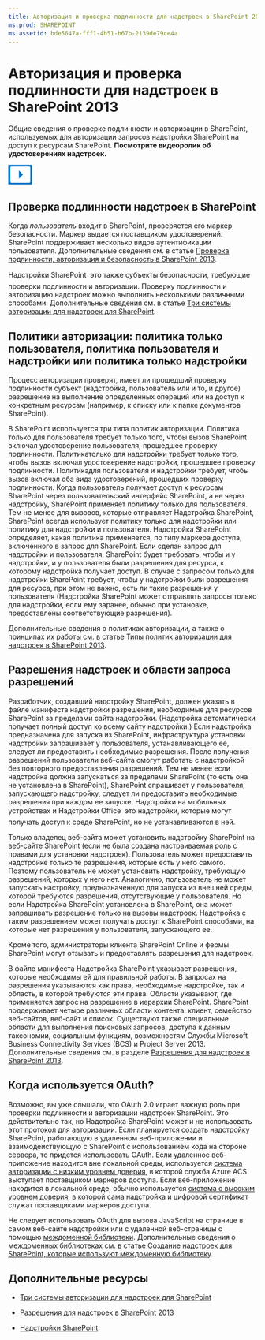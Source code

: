 ```yaml
---
title: Авторизация и проверка подлинности для надстроек в SharePoint 2013
ms.prod: SHAREPOINT
ms.assetid: bde5647a-fff1-4b51-b67b-2139de79ce4a
---
```



# Авторизация и проверка подлинности для надстроек в SharePoint 2013
Общие сведения о проверке подлинности и авторизации в SharePoint, используемых для авторизации запросов надстройки SharePoint на доступ к ресурсам SharePoint.
**Посмотрите видеоролик об удостоверениях надстроек.**








![Видео](images/mod_icon_video.png)












## Проверка подлинности надстроек в SharePoint
<a name="AuthN"> </a>

Когда  *пользователь*  входит в SharePoint, проверяется его маркер безопасности. Маркер выдается поставщиком удостоверений. SharePoint поддерживает несколько видов аутентификации пользователя. Дополнительные сведения см. в статье [Проверка подлинности, авторизация и безопасность в SharePoint 2013](http://msdn.microsoft.com/library/8734790c-eb75-4d78-9604-7cc23b33b693%28Office.15%29.aspx).



Надстройки SharePoint  это также субъекты безопасности, требующие проверки подлинности и авторизации. Проверку подлинности и авторизацию надстроек можно выполнить несколькими различными способами. Дополнительные сведения см. в статье  [Три системы авторизации для надстроек для SharePoint](three-authorization-systems-for-sharepoint-add-ins.md). 




## Политики авторизации: политика только пользователя, политика пользователя и надстройки или политика только надстройки
<a name="AuthZ"> </a>

Процесс авторизации проверят, имеет ли прошедший проверку подлинности субъект (надстройка, пользователь или и то, и другое) разрешение на выполнение определенных операций или на доступ к конкретным ресурсам (например, к списку или к папке документов SharePoint).



В SharePoint используется три типа политик авторизации. Политика только для пользователя требует только того, чтобы вызов SharePoint включал удостоверение пользователя, прошедшее проверку подлинности. Политикатолько для надстройки требует только того, чтобы вызов включал удостоверение надстройки, прошедшее проверку подлинности. Политикадля пользователя и надстройки требует, чтобы вызов включал оба вида удостоверений, прошедших проверку подлинности. Когда пользователь получает доступ к ресурсам SharePoint через пользовательский интерфейс SharePoint, а не через надстройку, SharePoint применяет политику только для пользователя. Тем не менее для вызовов, которые отправляет Надстройка SharePoint, SharePoint всегда использует политику только для надстройки или политику для надстройки и пользователя. Надстройка SharePoint определяет, какая политика применяется, по типу маркера доступа, включенного в запрос для SharePoint. Если сделан запрос для надстройки и пользователя, SharePoint будет требовать, чтобы и у надстройки, и у пользователя были разрешения для ресурса, к которому надстройка получает доступ. В случае с запросом только для надстройки SharePoint требует, чтобы у надстройки были разрешения для ресурса, при этом не важно, есть ли такие разрешения у пользователя (Надстройка SharePoint может отправлять запросы только для надстройки, если ему заранее, обычно при установке, предоставлены соответствующие разрешения).



Дополнительные сведения о политиках авторизации, а также о принципах их работы см. в статье  [Типы политик авторизации для надстроек в SharePoint 2013](add-in-authorization-policy-types-in-sharepoint-2013.md).




## Разрешения надстроек и области запроса разрешений
<a name="Permissions"> </a>

Разработчик, создавший надстройку SharePoint, должен указать в файле манифеста надстройки разрешения, необходимые для ресурсов SharePoint за пределами сайта надстройки. (Надстройка автоматически получает полный доступ ко всему сайту надстройки.) Если надстройка предназначена для запуска из SharePoint, инфраструктура установки надстройки запрашивает у пользователя, устанавливающего ее, следует ли предоставить необходимые разрешения. После получения разрешений пользователи веб-сайта смогут работать с надстройкой без повторного предоставления разрешений. Тем не менее если надстройка должна запускаться за пределами SharePoint (то есть она не установлена в SharePoint), SharePoint спрашивает у пользователя, запускающего надстройку, следует ли предоставить необходимые разрешения при каждом ее запуске. Надстройки на мобильных устройствах и Надстройки Office  это надстройки, которые могут получать доступ к среде SharePoint, но не устанавливаются в ней.



Только владелец веб-сайта может установить надстройку SharePoint на веб-сайте SharePoint (если не была создана настраиваемая роль с правами для установки надстроек). Пользователь может предоставить надстройке только те разрешения, которые есть у него самого. Поэтому пользователь не может установить надстройку, требующую разрешений, которых у него нет. Аналогично, пользователь не может запускать настройку, предназначенную для запуска из внешней среды, которой требуются разрешения, отсутствующие у пользователя. Но если Надстройка SharePoint установлена в SharePoint, она может запрашивать разрешение только на вызовы надстроек. Надстройка с таким разрешением может получать доступ к SharePoint способами, на которые нет разрешения у пользователя, запускающего ее.



Кроме того, администраторы клиента SharePoint Online и фермы SharePoint могут отзывать и предоставлять разрешения для надстроек.



В файле манифеста Надстройка SharePoint указывает разрешения, которые необходимы ей для правильной работы. В запросах на разрешения указываются как права, необходимые надстройке, так и область, в которой требуются эти права. Области указывают, где применяется запрос на разрешение в иерархии SharePoint. SharePoint поддерживает четыре различных области контента: клиент, семейство веб-сайтов, веб-сайт и список. Существуют также специальные области для выполнения поисковых запросов, доступа к данным таксономии, социальным функциям, возможностям Службы Microsoft Business Connectivity Services (BCS) и Project Server 2013. Дополнительные сведения см. в разделе  [Разрешения для надстроек в SharePoint 2013](add-in-permissions-in-sharepoint-2013.md).




## Когда используется OAuth?
<a name="FileName_uniquekeyword4"> </a>

Возможно, вы уже слышали, что OAuth 2.0 играет важную роль при проверки подлинности и авторизации надстроек SharePoint. Это действительно так, но Надстройка SharePoint может и не использовать этот протокол для авторизации. Если планируется создать надстройку SharePoint, работающую в удаленном веб-приложении и взаимодействующую с SharePoint с использованием кода на стороне сервера, то придется использовать OAuth. Если удаленное веб-приложение находится вне локальной среды, используется  [система авторизации с низким уровнем доверия](creating-sharepoint-add-ins-that-use-low-trust-authorization.md), в которой служба Azure ACS выступает поставщиком маркеров доступа. Если веб-приложение находится в локальной среде, обычно используется  [система с высоким уровнем доверия](creating-sharepoint-add-ins-that-use-high-trust-authorization.md), в которой сама надстройка и цифровой сертификат служат поставщиками маркеров доступа.



Не следует использовать OAuth для вызова JavaScript на странице в самом веб-сайте надстройки или с удаленной веб-страницы с помощью  [междоменной библиотеки](creating-sharepoint-add-ins-that-use-the-cross-domain-library.md). Дополнительные сведения о междоменных библиотеках см. в статье  [Создание надстроек для SharePoint, которые используют междоменную библиотеку](creating-sharepoint-add-ins-that-use-the-cross-domain-library.md).




## Дополнительные ресурсы
<a name="Filename_AdditionalResources"> </a>


-  [Три системы авторизации для надстроек для SharePoint](three-authorization-systems-for-sharepoint-add-ins.md)


-  [Разрешения для надстроек в SharePoint 2013](add-in-permissions-in-sharepoint-2013.md)


-  [Надстройки SharePoint](sharepoint-add-ins.md)



